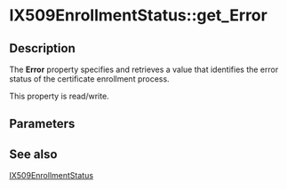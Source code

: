 # IX509EnrollmentStatus::get_Error

## Description

The **Error** property specifies and retrieves a value that identifies the error status of the certificate enrollment process.

This property is read/write.

## Parameters

## See also

[IX509EnrollmentStatus](https://learn.microsoft.com/windows/desktop/api/certenroll/nn-certenroll-ix509enrollmentstatus)